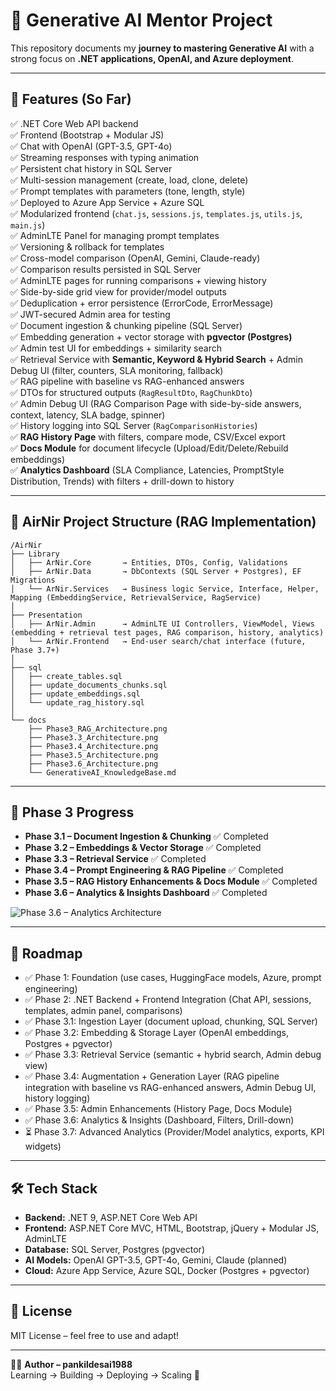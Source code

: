 # 🚀 Generative AI Mentor Project

This repository documents my **journey to mastering Generative AI** with a strong focus on **.NET applications, OpenAI, and Azure deployment**.

---

## 📌 Features (So Far)

✅ .NET Core Web API backend  
✅ Frontend (Bootstrap + Modular JS)  
✅ Chat with OpenAI (GPT-3.5, GPT-4o)  
✅ Streaming responses with typing animation  
✅ Persistent chat history in SQL Server  
✅ Multi-session management (create, load, clone, delete)  
✅ Prompt templates with parameters (tone, length, style)  
✅ Deployed to Azure App Service + Azure SQL  
✅ Modularized frontend (`chat.js`, `sessions.js`, `templates.js`, `utils.js`, `main.js`)  
✅ AdminLTE Panel for managing prompt templates  
✅ Versioning & rollback for templates  
✅ Cross-model comparison (OpenAI, Gemini, Claude-ready)  
✅ Comparison results persisted in SQL Server  
✅ AdminLTE pages for running comparisons + viewing history  
✅ Side-by-side grid view for provider/model outputs  
✅ Deduplication + error persistence (ErrorCode, ErrorMessage)  
✅ JWT-secured Admin area for testing  
✅ Document ingestion & chunking pipeline (SQL Server)  
✅ Embedding generation + vector storage with **pgvector (Postgres)**  
✅ Admin test UI for embeddings + similarity search  
✅ Retrieval Service with **Semantic, Keyword & Hybrid Search** + Admin Debug UI (filter, counters, SLA monitoring, fallback)  
✅ RAG pipeline with baseline vs RAG-enhanced answers  
✅ DTOs for structured outputs (`RagResultDto`, `RagChunkDto`)  
✅ Admin Debug UI (RAG Comparison Page with side-by-side answers, context, latency, SLA badge, spinner)  
✅ History logging into SQL Server (`RagComparisonHistories`)  
✅ **RAG History Page** with filters, compare mode, CSV/Excel export  
✅ **Docs Module** for document lifecycle (Upload/Edit/Delete/Rebuild embeddings)  
✅ **Analytics Dashboard** (SLA Compliance, Latencies, PromptStyle Distribution, Trends) with filters + drill-down to history  

---

## 📂 AirNir Project Structure (RAG Implementation)

```
/AirNir
├── Library
│   ├── ArNir.Core       → Entities, DTOs, Config, Validations
│   ├── ArNir.Data       → DbContexts (SQL Server + Postgres), EF Migrations
│   └── ArNir.Services   → Business logic Service, Interface, Helper, Mapping (EmbeddingService, RetrievalService, RagService)
│
├── Presentation
│   ├── ArNir.Admin      → AdminLTE UI Controllers, ViewModel, Views (embedding + retrieval test pages, RAG comparison, history, analytics)
│   └── ArNir.Frontend   → End-user search/chat interface (future, Phase 3.7+)
│
├── sql
│   ├── create_tables.sql
│   ├── update_documents_chunks.sql
│   ├── update_embeddings.sql
│   └── update_rag_history.sql
│
└── docs
    ├── Phase3_RAG_Architecture.png
    ├── Phase3.3_Architecture.png
    ├── Phase3.4_Architecture.png
    ├── Phase3.5_Architecture.png
    ├── Phase3.6_Architecture.png
    └── GenerativeAI_KnowledgeBase.md
```

---

## 📖 Phase 3 Progress

- **Phase 3.1 – Document Ingestion & Chunking** ✅ Completed  
- **Phase 3.2 – Embeddings & Vector Storage** ✅ Completed  
- **Phase 3.3 – Retrieval Service** ✅ Completed  
- **Phase 3.4 – Prompt Engineering & RAG Pipeline** ✅ Completed  
- **Phase 3.5 – RAG History Enhancements & Docs Module** ✅ Completed  
- **Phase 3.6 – Analytics & Insights Dashboard** ✅ Completed  

![Phase 3.6 – Analytics Architecture](docs/Phase3.6_Architecture.png)  

---

## 📍 Roadmap

- ✅ Phase 1: Foundation (use cases, HuggingFace models, Azure, prompt engineering)
- ✅ Phase 2: .NET Backend + Frontend Integration (Chat API, sessions, templates, admin panel, comparisons)
- ✅ Phase 3.1: Ingestion Layer (document upload, chunking, SQL Server)
- ✅ Phase 3.2: Embedding & Storage Layer (OpenAI embeddings, Postgres + pgvector)
- ✅ Phase 3.3: Retrieval Service (semantic + hybrid search, Admin debug view)
- ✅ Phase 3.4: Augmentation + Generation Layer (RAG pipeline integration with baseline vs RAG-enhanced answers, Admin Debug UI, history logging)
- ✅ Phase 3.5: Admin Enhancements (History Page, Docs Module)
- ✅ Phase 3.6: Analytics & Insights (Dashboard, Filters, Drill-down)
- ⏳ Phase 3.7: Advanced Analytics (Provider/Model analytics, exports, KPI widgets)

---

## 🛠️ Tech Stack

- **Backend:** .NET 9, ASP.NET Core Web API  
- **Frontend:** ASP.NET Core MVC, HTML, Bootstrap, jQuery + Modular JS, AdminLTE  
- **Database:** SQL Server, Postgres (pgvector)  
- **AI Models:** OpenAI GPT-3.5, GPT-4o, Gemini, Claude (planned)  
- **Cloud:** Azure App Service, Azure SQL, Docker (Postgres + pgvector)  

---

## 📌 License

MIT License – feel free to use and adapt!

---

👨‍🏫 **Author – pankildesai1988**  
Learning → Building → Deploying → Scaling 🚀